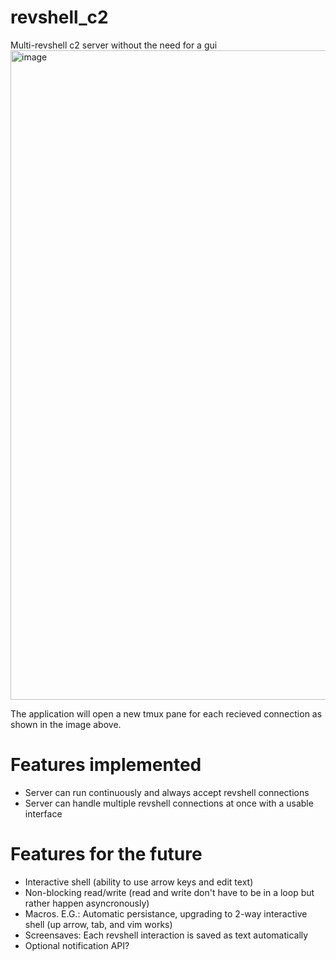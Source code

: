 # revshell_c2
Multi-revshell c2 server without the need for a gui
<img width="1607" height="1039" alt="image" src="https://github.com/user-attachments/assets/82f777d4-2bad-481e-ba72-0b0bda4c21cd" />

The application will open a new tmux pane for each recieved connection as shown in the image above.

# Features implemented
- Server can run continuously and always accept revshell connections
- Server can handle multiple revshell connections at once with a usable interface


# Features for the future
- Interactive shell (ability to use arrow keys and edit text)
- Non-blocking read/write (read and write don't have to be in a loop but rather happen asyncronously)
- Macros. E.G.: Automatic persistance, upgrading to 2-way interactive shell (up arrow, tab, and vim works)
- Screensaves: Each revshell interaction is saved as text automatically
- Optional notification API?
